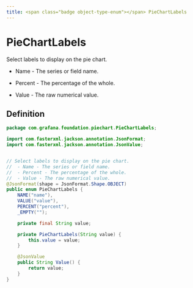 ```yaml
---
title: <span class="badge object-type-enum"></span> PieChartLabels
---
```

# <span class="badge object-type-enum"></span> PieChartLabels

Select labels to display on the pie chart.

 - Name - The series or field name.

 - Percent - The percentage of the whole.

 - Value - The raw numerical value.

## Definition

```java
package com.grafana.foundation.piechart.PieChartLabels;

import com.fasterxml.jackson.annotation.JsonFormat;
import com.fasterxml.jackson.annotation.JsonValue;


// Select labels to display on the pie chart.
//  - Name - The series or field name.
//  - Percent - The percentage of the whole.
//  - Value - The raw numerical value.
@JsonFormat(shape = JsonFormat.Shape.OBJECT)
public enum PieChartLabels {
    NAME("name"),
    VALUE("value"),
    PERCENT("percent"),
    _EMPTY("");

    private final String value;

    private PieChartLabels(String value) {
        this.value = value;
    }

    @JsonValue
    public String Value() {
        return value;
    }
}

```
